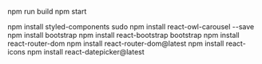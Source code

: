 
npm run build
npm start


npm install styled-components 
sudo npm install react-owl-carousel --save 
npm install bootstrap 
npm install react-bootstrap bootstrap
npm install react-router-dom
npm install react-router-dom@latest
npm install react-icons
npm install react-datepicker@latest